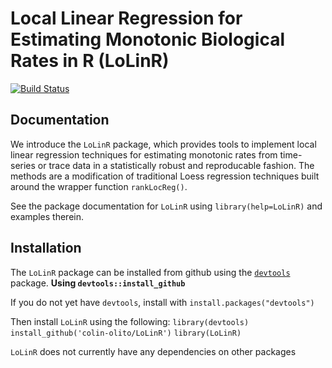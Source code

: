 # Local Linear Regression for Estimating Monotonic Biological Rates in R (LoLinR)

[![Build Status](https://travis-ci.org/colin-olito/LoLinR.png?branch=master)](https://travis-ci.org/colin-olito/LoLinR)

## Documentation

We introduce the `LoLinR` package, which provides tools to implement local linear regression techniques for estimating monotonic rates from time-series or trace data in a statistically robust and reproducable fashion. The methods are a modification of traditional Loess regression techniques built around the wrapper function `rankLocReg()`. 

See the package documentation for `LoLinR` using `library(help=LoLinR)` and examples therein.


## Installation

The `LoLinR` package can be installed from github using the [`devtools`](https://cran.r-project.org/web/packages/devtools/index.html) package. 
**Using `devtools::install_github`**

If you do not yet have `devtools`, install with `install.packages("devtools")`

Then install `LoLinR` using the following:
`library(devtools)`
`install_github('colin-olito/LoLinR')`
`library(LoLinR)`

`LoLinR` does not currently have any dependencies on other packages





